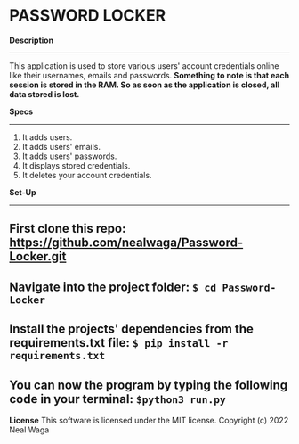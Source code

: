 # PASSWORD LOCKER

**Description**
***
This application is used to store various users' account credentials online like their usernames, emails and passwords.
**Something to note is that each session is stored in the RAM. So as soon as the application is closed, all data stored is lost.**

**Specs**
***
1. It adds users.
2. It adds users' emails.
3. It adds users' passwords.
4. It displays stored credentials.
5. It deletes your account credentials.

**Set-Up**
***
First clone this repo:
https://github.com/nealwaga/Password-Locker.git
---
Navigate into the project folder:
`$ cd Password-Locker`
---
Install the projects' dependencies from the requirements.txt file:
`$ pip install -r requirements.txt`
---
You can now the program by typing the following code in your terminal:
`$python3 run.py`
---

**License**
This software is licensed under the MIT license. Copyright (c) 2022 Neal Waga
